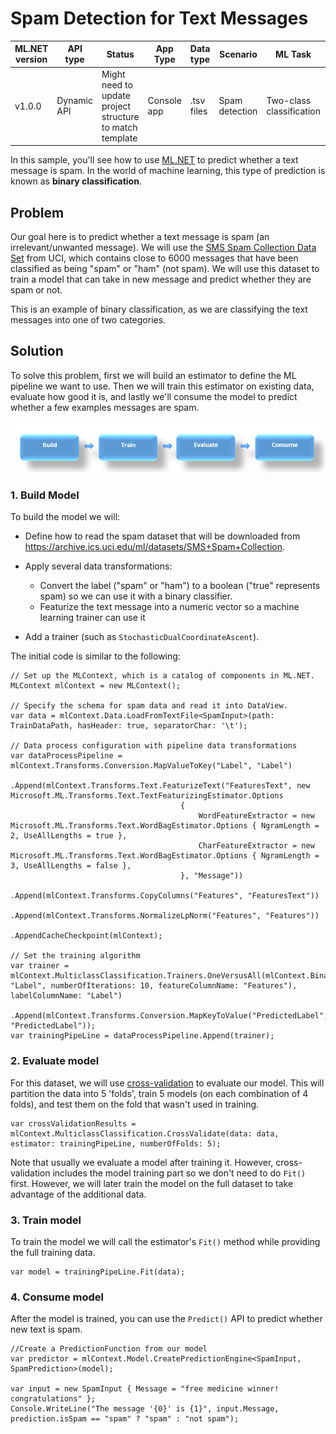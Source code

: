 # Spam Detection for Text Messages

| ML.NET version | API type          | Status                        | App Type    | Data type | Scenario            | ML Task                   | Algorithms                  |
|----------------|-------------------|-------------------------------|-------------|-----------|---------------------|---------------------------|-----------------------------|
| v1.0.0           | Dynamic API | Might need to update project structure to match template | Console app | .tsv files | Spam detection | Two-class classification | Averaged Perceptron (linear learner) |

In this sample, you'll see how to use [ML.NET](https://www.microsoft.com/net/learn/apps/machine-learning-and-ai/ml-dotnet) to predict whether a text message is spam. In the world of machine learning, this type of prediction is known as **binary classification**.

## Problem

Our goal here is to predict whether a text message is spam (an irrelevant/unwanted message). We will use the [SMS Spam Collection Data Set](https://archive.ics.uci.edu/ml/datasets/SMS+Spam+Collection) from UCI, which contains close to 6000 messages that have been classified as being "spam" or "ham" (not spam). We will use this dataset to train a model that can take in new message and predict whether they are spam or not.

This is an example of binary classification, as we are classifying the text messages into one of two categories.

## Solution
To solve this problem, first we will build an estimator to define the ML pipeline we want to use. Then we will train this estimator on existing data, evaluate how good it is, and lastly we'll consume the model to predict whether a few examples messages are spam.

![Build -> Train -> Evaluate -> Consume](../shared_content/modelpipeline.png)

### 1. Build Model

To build the model we will:

* Define how to read the spam dataset that will be downloaded from https://archive.ics.uci.edu/ml/datasets/SMS+Spam+Collection. 

* Apply several data transformations:

    * Convert the label ("spam" or "ham") to a boolean ("true" represents spam) so we can use it with a binary classifier. 
    * Featurize the text message into a numeric vector so a machine learning trainer can use it

* Add a trainer (such as `StochasticDualCoordinateAscent`).

The initial code is similar to the following:

```CSharp
// Set up the MLContext, which is a catalog of components in ML.NET.
MLContext mlContext = new MLContext();

// Specify the schema for spam data and read it into DataView.
var data = mlContext.Data.LoadFromTextFile<SpamInput>(path: TrainDataPath, hasHeader: true, separatorChar: '\t');

// Data process configuration with pipeline data transformations 
var dataProcessPipeline = mlContext.Transforms.Conversion.MapValueToKey("Label", "Label")
                                      .Append(mlContext.Transforms.Text.FeaturizeText("FeaturesText", new Microsoft.ML.Transforms.Text.TextFeaturizingEstimator.Options
                                      {
                                          WordFeatureExtractor = new Microsoft.ML.Transforms.Text.WordBagEstimator.Options { NgramLength = 2, UseAllLengths = true },
                                          CharFeatureExtractor = new Microsoft.ML.Transforms.Text.WordBagEstimator.Options { NgramLength = 3, UseAllLengths = false },
                                      }, "Message"))
                                      .Append(mlContext.Transforms.CopyColumns("Features", "FeaturesText"))
                                      .Append(mlContext.Transforms.NormalizeLpNorm("Features", "Features"))
                                      .AppendCacheCheckpoint(mlContext);

// Set the training algorithm 
var trainer = mlContext.MulticlassClassification.Trainers.OneVersusAll(mlContext.BinaryClassification.Trainers.AveragedPerceptron(labelColumnName: "Label", numberOfIterations: 10, featureColumnName: "Features"), labelColumnName: "Label")
                                      .Append(mlContext.Transforms.Conversion.MapKeyToValue("PredictedLabel", "PredictedLabel"));
var trainingPipeLine = dataProcessPipeline.Append(trainer);
```

### 2. Evaluate model

For this dataset, we will use [cross-validation](https://en.wikipedia.org/wiki/Cross-validation_(statistics)) to evaluate our model. This will partition the data into 5 'folds', train 5 models (on each combination of 4 folds), and test them on the fold that wasn't used in training.

```CSharp
var crossValidationResults = mlContext.MulticlassClassification.CrossValidate(data: data, estimator: trainingPipeLine, numberOfFolds: 5);
```

Note that usually we evaluate a model after training it. However, cross-validation includes the model training part so we don't need to do `Fit()` first. However, we will later train the model on the full dataset to take advantage of the additional data.

### 3. Train model
To train the model we will call the estimator's `Fit()` method while providing the full training data.

```CSharp
var model = trainingPipeLine.Fit(data);
```

### 4. Consume model

After the model is trained, you can use the `Predict()` API to predict whether new text is spam. 

```CSharp
//Create a PredictionFunction from our model 
var predictor = mlContext.Model.CreatePredictionEngine<SpamInput, SpamPrediction>(model);

var input = new SpamInput { Message = "free medicine winner! congratulations" };
Console.WriteLine("The message '{0}' is {1}", input.Message, prediction.isSpam == "spam" ? "spam" : "not spam");

```
